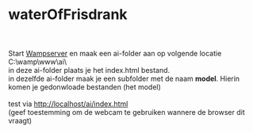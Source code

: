 # waterOfFrisdrank<br><br>
Start <a href="https://sourceforge.net/projects/wampserver/files/WampServer%203/WampServer%203.0.0/wampserver3.3.7_x64.exe/download" target='_blank'>Wampserver</a> en maak een ai-folder aan op volgende locatie C:\wamp\www\ai\ <br>
in deze ai-folder plaats je het index.html bestand.<br>
in dezelfde ai-folder maak je een subfolder met de naam <b>model</b>. Hierin komen je gedonwloade bestanden (het model)<br><br>
test via <a href="http://localhost/ai/index.html" target="_blank">http://localhost/ai/index.html</a><br>
(geef toestemming om de webcam te gebruiken wannere de browser dit vraagt)
